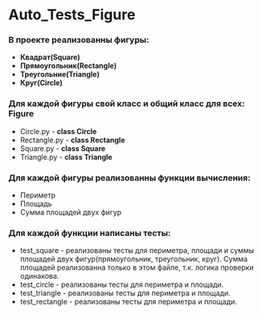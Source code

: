 # Auto_Tests_Figure

### В проекте реализованны фигуры:

- **Квадрат(Square)**
- **Прямоугольник(Rectangle)**
- **Треугольние(Triangle)**
- **Круг(Circle)**

### Для каждой фигуры свой класс и общий класс для всех: Figure
- Circle.py - **class Circle**
- Rectangle.py - **class Rectangle**
- Square.py - **class Square**
- Triangle.py - **class Triangle**

### Для каждой фигуры реализованны функции вычисления:

- Периметр
- Площадь
- Сумма площадей двух фигур

### Для каждой функции написаны тесты:

- test_square - реализованы тесты для периметра, площади и суммы площадей двух фигур(прямоугольник, треугольник, круг). 
Сумма площадей реализованна только в этом файле, т.к. логика проверки одинакова.
- test_circle - реализованы тесты для периметра и площади.
- test_triangle - реализованы тесты для периметра и площади.
- test_rectangle - реализованы тесты для периметра и площади.
